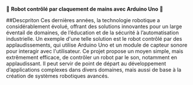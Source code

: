 🤖 **Robot contrôlé par claquement de mains avec Arduino Uno** 👏

##Descpriton
Ces dernières années, la technologie robotique a considérablement évolué, offrant des solutions innovantes pour un large éventail de domaines, de l’éducation et de la sécurité à l’automatisation industrielle. Un exemple d'une telle solution est le robot contrôlé par des applaudissements, qui utilise Arduino Uno et un module de capteur sonore pour interagir avec l'utilisateur. Ce projet propose un moyen simple, mais extrêmement efficace, de contrôler un robot par le son, notamment en applaudissant. Il peut servir de point de départ au développement d’applications complexes dans divers domaines, mais aussi de base à la création de systèmes robotiques avancés.


